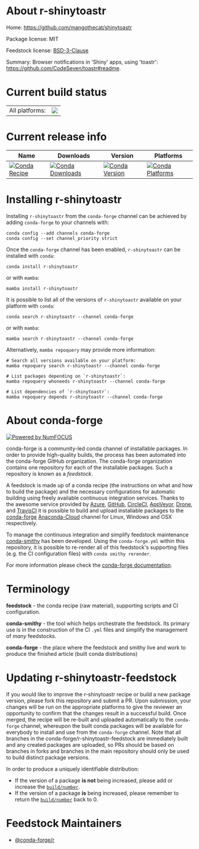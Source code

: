 About r-shinytoastr
===================

Home: https://github.com/mangothecat/shinytoastr

Package license: MIT

Feedstock license: [BSD-3-Clause](https://github.com/conda-forge/r-shinytoastr-feedstock/blob/main/LICENSE.txt)

Summary: Browser notifications in 'Shiny' apps, using 'toastr': <https://github.com/CodeSeven/toastr#readme>.

Current build status
====================


<table><tr><td>All platforms:</td>
    <td>
      <a href="https://dev.azure.com/conda-forge/feedstock-builds/_build/latest?definitionId=11149&branchName=main">
        <img src="https://dev.azure.com/conda-forge/feedstock-builds/_apis/build/status/r-shinytoastr-feedstock?branchName=main">
      </a>
    </td>
  </tr>
</table>

Current release info
====================

| Name | Downloads | Version | Platforms |
| --- | --- | --- | --- |
| [![Conda Recipe](https://img.shields.io/badge/recipe-r--shinytoastr-green.svg)](https://anaconda.org/conda-forge/r-shinytoastr) | [![Conda Downloads](https://img.shields.io/conda/dn/conda-forge/r-shinytoastr.svg)](https://anaconda.org/conda-forge/r-shinytoastr) | [![Conda Version](https://img.shields.io/conda/vn/conda-forge/r-shinytoastr.svg)](https://anaconda.org/conda-forge/r-shinytoastr) | [![Conda Platforms](https://img.shields.io/conda/pn/conda-forge/r-shinytoastr.svg)](https://anaconda.org/conda-forge/r-shinytoastr) |

Installing r-shinytoastr
========================

Installing `r-shinytoastr` from the `conda-forge` channel can be achieved by adding `conda-forge` to your channels with:

```
conda config --add channels conda-forge
conda config --set channel_priority strict
```

Once the `conda-forge` channel has been enabled, `r-shinytoastr` can be installed with `conda`:

```
conda install r-shinytoastr
```

or with `mamba`:

```
mamba install r-shinytoastr
```

It is possible to list all of the versions of `r-shinytoastr` available on your platform with `conda`:

```
conda search r-shinytoastr --channel conda-forge
```

or with `mamba`:

```
mamba search r-shinytoastr --channel conda-forge
```

Alternatively, `mamba repoquery` may provide more information:

```
# Search all versions available on your platform:
mamba repoquery search r-shinytoastr --channel conda-forge

# List packages depending on `r-shinytoastr`:
mamba repoquery whoneeds r-shinytoastr --channel conda-forge

# List dependencies of `r-shinytoastr`:
mamba repoquery depends r-shinytoastr --channel conda-forge
```


About conda-forge
=================

[![Powered by
NumFOCUS](https://img.shields.io/badge/powered%20by-NumFOCUS-orange.svg?style=flat&colorA=E1523D&colorB=007D8A)](https://numfocus.org)

conda-forge is a community-led conda channel of installable packages.
In order to provide high-quality builds, the process has been automated into the
conda-forge GitHub organization. The conda-forge organization contains one repository
for each of the installable packages. Such a repository is known as a *feedstock*.

A feedstock is made up of a conda recipe (the instructions on what and how to build
the package) and the necessary configurations for automatic building using freely
available continuous integration services. Thanks to the awesome service provided by
[Azure](https://azure.microsoft.com/en-us/services/devops/), [GitHub](https://github.com/),
[CircleCI](https://circleci.com/), [AppVeyor](https://www.appveyor.com/),
[Drone](https://cloud.drone.io/welcome), and [TravisCI](https://travis-ci.com/)
it is possible to build and upload installable packages to the
[conda-forge](https://anaconda.org/conda-forge) [Anaconda-Cloud](https://anaconda.org/)
channel for Linux, Windows and OSX respectively.

To manage the continuous integration and simplify feedstock maintenance
[conda-smithy](https://github.com/conda-forge/conda-smithy) has been developed.
Using the ``conda-forge.yml`` within this repository, it is possible to re-render all of
this feedstock's supporting files (e.g. the CI configuration files) with ``conda smithy rerender``.

For more information please check the [conda-forge documentation](https://conda-forge.org/docs/).

Terminology
===========

**feedstock** - the conda recipe (raw material), supporting scripts and CI configuration.

**conda-smithy** - the tool which helps orchestrate the feedstock.
                   Its primary use is in the construction of the CI ``.yml`` files
                   and simplify the management of *many* feedstocks.

**conda-forge** - the place where the feedstock and smithy live and work to
                  produce the finished article (built conda distributions)


Updating r-shinytoastr-feedstock
================================

If you would like to improve the r-shinytoastr recipe or build a new
package version, please fork this repository and submit a PR. Upon submission,
your changes will be run on the appropriate platforms to give the reviewer an
opportunity to confirm that the changes result in a successful build. Once
merged, the recipe will be re-built and uploaded automatically to the
`conda-forge` channel, whereupon the built conda packages will be available for
everybody to install and use from the `conda-forge` channel.
Note that all branches in the conda-forge/r-shinytoastr-feedstock are
immediately built and any created packages are uploaded, so PRs should be based
on branches in forks and branches in the main repository should only be used to
build distinct package versions.

In order to produce a uniquely identifiable distribution:
 * If the version of a package **is not** being increased, please add or increase
   the [``build/number``](https://docs.conda.io/projects/conda-build/en/latest/resources/define-metadata.html#build-number-and-string).
 * If the version of a package **is** being increased, please remember to return
   the [``build/number``](https://docs.conda.io/projects/conda-build/en/latest/resources/define-metadata.html#build-number-and-string)
   back to 0.

Feedstock Maintainers
=====================

* [@conda-forge/r](https://github.com/conda-forge/r/)

